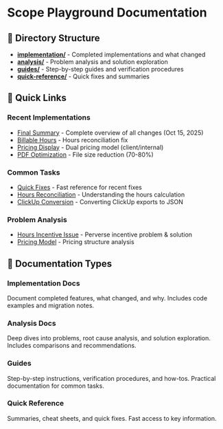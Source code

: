 # Scope Playground Documentation

## 📁 Directory Structure

- **[implementation/](implementation/)** - Completed implementations and what changed
- **[analysis/](analysis/)** - Problem analysis and solution exploration  
- **[guides/](guides/)** - Step-by-step guides and verification procedures
- **[quick-reference/](quick-reference/)** - Quick fixes and summaries

## 🚀 Quick Links

### Recent Implementations
- [Final Summary](implementation/final-summary.md) - Complete overview of all changes (Oct 15, 2025)
- [Billable Hours](implementation/billable-hours.md) - Hours reconciliation fix
- [Pricing Display](implementation/pricing-display.md) - Dual pricing model (client/internal)
- [PDF Optimization](implementation/pdf-optimization.md) - File size reduction (70-80%)

### Common Tasks
- [Quick Fixes](quick-reference/quick-fixes.md) - Fast reference for recent fixes
- [Hours Reconciliation](guides/hours-reconciliation.md) - Understanding the hours calculation
- [ClickUp Conversion](guides/clickup-conversion.md) - Converting ClickUp exports to JSON

### Problem Analysis
- [Hours Incentive Issue](analysis/hours-incentive.md) - Perverse incentive problem & solution
- [Pricing Model](analysis/pricing-model.md) - Pricing structure analysis

## 📝 Documentation Types

### Implementation Docs
Document completed features, what changed, and why. Includes code examples and migration notes.

### Analysis Docs
Deep dives into problems, root cause analysis, and solution exploration. Includes comparisons and recommendations.

### Guides
Step-by-step instructions, verification procedures, and how-tos. Practical documentation for common tasks.

### Quick Reference
Summaries, cheat sheets, and quick fixes. Fast access to key information.

